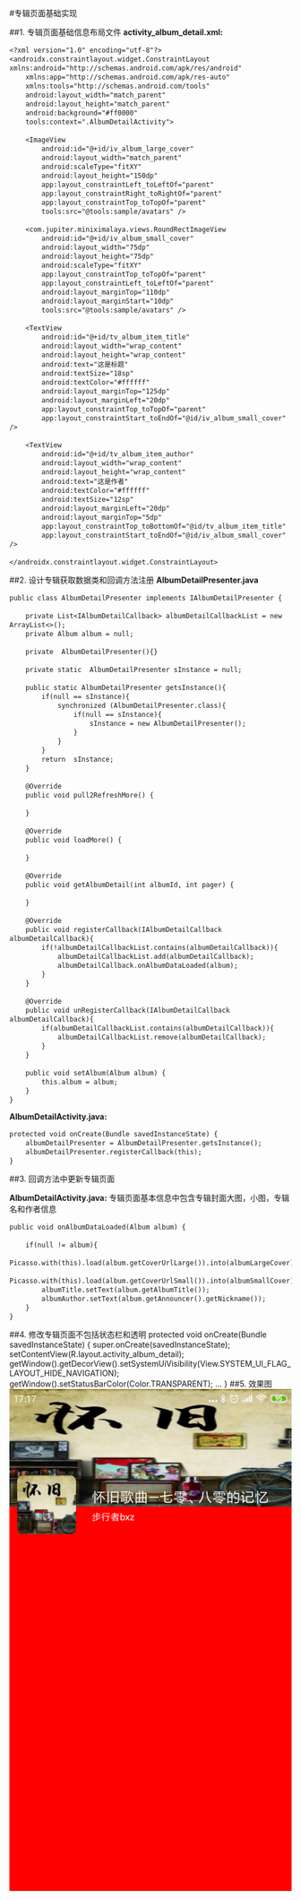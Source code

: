 #专辑页面基础实现

##1. 专辑页面基础信息布局文件
**activity_album_detail.xml:**

	<?xml version="1.0" encoding="utf-8"?>
	<androidx.constraintlayout.widget.ConstraintLayout xmlns:android="http://schemas.android.com/apk/res/android"
	    xmlns:app="http://schemas.android.com/apk/res-auto"
	    xmlns:tools="http://schemas.android.com/tools"
	    android:layout_width="match_parent"
	    android:layout_height="match_parent"
	    android:background="#ff0000"
	    tools:context=".AlbumDetailActivity">
	
	    <ImageView
	        android:id="@+id/iv_album_large_cover"
	        android:layout_width="match_parent"
	        android:scaleType="fitXY"
	        android:layout_height="150dp"
	        app:layout_constraintLeft_toLeftOf="parent"
	        app:layout_constraintRight_toRightOf="parent"
	        app:layout_constraintTop_toTopOf="parent"
	        tools:src="@tools:sample/avatars" />
	
	    <com.jupiter.miniximalaya.views.RoundRectImageView
	        android:id="@+id/iv_album_small_cover"
	        android:layout_width="75dp"
	        android:layout_height="75dp"
	        android:scaleType="fitXY"
	        app:layout_constraintTop_toTopOf="parent"
	        app:layout_constraintLeft_toLeftOf="parent"
	        android:layout_marginTop="110dp"
	        android:layout_marginStart="10dp"
	        tools:src="@tools:sample/avatars" />
	
	    <TextView
	        android:id="@+id/tv_album_item_title"
	        android:layout_width="wrap_content"
	        android:layout_height="wrap_content"
	        android:text="这是标题"
	        android:textSize="18sp"
	        android:textColor="#ffffff"
	        android:layout_marginTop="125dp"
	        android:layout_marginLeft="20dp"
	        app:layout_constraintTop_toTopOf="parent"
	        app:layout_constraintStart_toEndOf="@id/iv_album_small_cover" />
	
	    <TextView
	        android:id="@+id/tv_album_item_author"
	        android:layout_width="wrap_content"
	        android:layout_height="wrap_content"
	        android:text="这是作者"
	        android:textColor="#ffffff"
	        android:textSize="12sp"
	        android:layout_marginLeft="20dp"
	        android:layout_marginTop="5dp"
	        app:layout_constraintTop_toBottomOf="@id/tv_album_item_title"
	        app:layout_constraintStart_toEndOf="@id/iv_album_small_cover" />
	
	</androidx.constraintlayout.widget.ConstraintLayout>
##2. 设计专辑获取数据类和回调方法注册
**AlbumDetailPresenter.java**

	public class AlbumDetailPresenter implements IAlbumDetailPresenter {
	
	    private List<IAlbumDetailCallback> albumDetailCallbackList = new ArrayList<>();
	    private Album album = null;
	
	    private  AlbumDetailPresenter(){}
	
	    private static  AlbumDetailPresenter sInstance = null;
	
	    public static AlbumDetailPresenter getsInstance(){
	        if(null == sInstance){
	            synchronized (AlbumDetailPresenter.class){
	                if(null == sInstance){
	                    sInstance = new AlbumDetailPresenter();
	                }
	            }
	        }
	        return  sInstance;
	    }
	
	    @Override
	    public void pull2RefreshMore() {
	
	    }
	
	    @Override
	    public void loadMore() {
	
	    }
	
	    @Override
	    public void getAlbumDetail(int albumId, int pager) {
	
	    }
	
	    @Override
	    public void registerCallback(IAlbumDetailCallback albumDetailCallback){
	        if(!albumDetailCallbackList.contains(albumDetailCallback)){
	            albumDetailCallbackList.add(albumDetailCallback);
	            albumDetailCallback.onAlbumDataLoaded(album);
	        }
	    }
	
	    @Override
	    public void unRegisterCallback(IAlbumDetailCallback albumDetailCallback){
	        if(albumDetailCallbackList.contains(albumDetailCallback)){
	            albumDetailCallbackList.remove(albumDetailCallback);
	        }
	    }
	
	    public void setAlbum(Album album) {
	        this.album = album;
	    }
	}

**AlbumDetailActivity.java:**

	protected void onCreate(Bundle savedInstanceState) {
		albumDetailPresenter = AlbumDetailPresenter.getsInstance();
		albumDetailPresenter.registerCallback(this);
	}
	
##3. 回调方法中更新专辑页面

**AlbumDetailActivity.java:**
专辑页面基本信息中包含专辑封面大图，小图，专辑名和作者信息

	public void onAlbumDataLoaded(Album album) {
	
        if(null != album){
            Picasso.with(this).load(album.getCoverUrlLarge()).into(albumLargeCover);
            Picasso.with(this).load(album.getCoverUrlSmall()).into(albumSmallCover);
            albumTitle.setText(album.getAlbumTitle());
            albumAuthor.setText(album.getAnnouncer().getNickname());
        }
	}

##4. 修改专辑页面不包括状态栏和透明
	protected void onCreate(Bundle savedInstanceState) {
        super.onCreate(savedInstanceState);
        setContentView(R.layout.activity_album_detail);
        getWindow().getDecorView().setSystemUiVisibility(View.SYSTEM_UI_FLAG_LAYOUT_HIDE_NAVIGATION);
        getWindow().setStatusBarColor(Color.TRANSPARENT);
        ...
	}
##5. 效果图
![详细页面](./pics/AlbumDetailBasicInfo.png)
